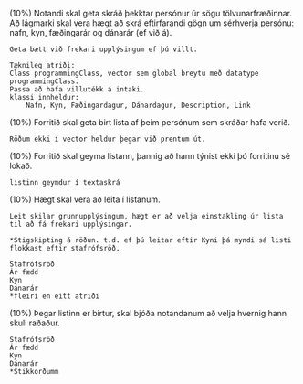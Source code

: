 (10%) Notandi skal geta skráð þekktar persónur úr sögu tölvunarfræðinnar. Að lágmarki skal vera hægt að skrá eftirfarandi gögn um sérhverja persónu: nafn, kyn, fæðingarár og dánarár (ef við á).

	Geta bætt við frekari upplýsingum ef þú villt.
	
	Tæknileg atriði:
	Class programmingClass, vector sem global breytu með datatype programmingClass.
	Passa að hafa villutékk á intaki.
	klassi innheldur:
		Nafn, Kyn, Fæðingardagur, Dánardagur, Description, Link
	
(10%) Forritið skal geta birt lista af þeim persónum sem skráðar hafa verið.

	Röðum ekki í vector heldur þegar við prentum út.


(10%) Forritið skal geyma listann, þannig að hann týnist ekki þó forritinu sé lokað.

	listinn geymdur í textaskrá

(10%) Hægt skal vera að leita í listanum.

	Leit skilar grunnupplýsingum, hægt er að velja einstakling úr lista til að fá frekari upplýsingar.
	
	*Stigskipting á röðun. t.d. ef þú leitar eftir Kyni þá myndi sá listi flokkast eftir stafrófsröð.

	Stafrófsröð
	Ár fædd
	Kyn
	Dánarár
	*fleiri en eitt atriði


(10%) Þegar listinn er birtur, skal bjóða notandanum að velja hvernig hann skuli raðaður.

	Stafrófsröð
	Ár fædd
	Kyn
	Dánarár
	*Stikkorðumm

